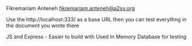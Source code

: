 Fikremariam Anteneh
fikremariam.anteneh@a2sv.org

Use the http://localhost:333/ as a base URL 
then you can test everythng in the document you wrote there

JS and Express - Easier to build with
Used In Memory Database for testing

